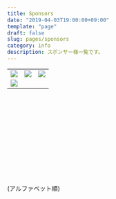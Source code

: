```yaml
---
title: Sponsors
date: "2019-04-03T19:00:00+09:00"
template: "page"
draft: false
slug: pages/sponsors
category: info
description: スポンサー様一覧です。
---
```


<table style="table-layout:fixed; border: 0; width: 100%; height: 250px;">
    <tr style="height: 50%;">
        <td><a href="https://www.cloudsign.jp/"><img src="/media/sponsors/01_cloudsign.png"></a></td>
        <td><a href="https://www.freee.co.jp/"><img src="/media/sponsors/02_freee.png"></a></td>
        <td><a href="https://about.mercari.com/"><img src="/media/sponsors/03_mercari_logo_corporate.png"></a></td>
    </tr>
    <tr style="height: 50%;">
        <td><a href="https://wantedlyinc.com/ja/presentations"><img src="/media/sponsors/04_wantedly.png"></a></td>
        <td></td>
        <td></td>
    </tr>
</table>

(アルファベット順)
